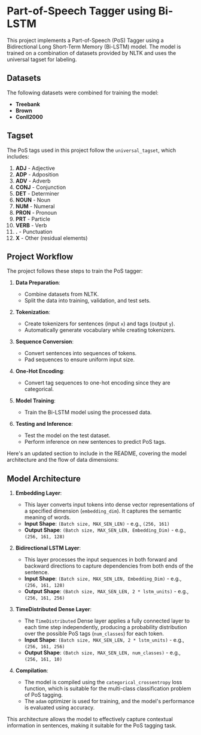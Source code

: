 # Part-of-Speech Tagger using Bi-LSTM

This project implements a Part-of-Speech (PoS) Tagger using a Bidirectional Long Short-Term Memory (Bi-LSTM) model. The model is trained on a combination of datasets provided by NLTK and uses the universal tagset for labeling.

## Datasets

The following datasets were combined for training the model:
- **Treebank**
- **Brown**
- **Conll2000**

## Tagset

The PoS tags used in this project follow the `universal_tagset`, which includes:
1. **ADJ** - Adjective
2. **ADP** - Adposition
3. **ADV** - Adverb
4. **CONJ** - Conjunction
5. **DET** - Determiner
6. **NOUN** - Noun
7. **NUM** - Numeral
8. **PRON** - Pronoun
9. **PRT** - Particle
10. **VERB** - Verb
11. **.** - Punctuation
12. **X** - Other (residual elements)

## Project Workflow

The project follows these steps to train the PoS tagger:

1. **Data Preparation**:
   - Combine datasets from NLTK.
   - Split the data into training, validation, and test sets.

2. **Tokenization**:
   - Create tokenizers for sentences (input `x`) and tags (output `y`).
   - Automatically generate vocabulary while creating tokenizers.

3. **Sequence Conversion**:
   - Convert sentences into sequences of tokens.
   - Pad sequences to ensure uniform input size.

4. **One-Hot Encoding**:
   - Convert tag sequences to one-hot encoding since they are categorical.

5. **Model Training**:
   - Train the Bi-LSTM model using the processed data.

6. **Testing and Inference**:
   - Test the model on the test dataset.
   - Perform inference on new sentences to predict PoS tags.

Here's an updated section to include in the README, covering the model architecture and the flow of data dimensions:

## Model Architecture

1. **Embedding Layer**: 
   - This layer converts input tokens into dense vector representations of a specified dimension (`embedding_dim`). It captures the semantic meaning of words.
   - **Input Shape**: `(Batch size, MAX_SEN_LEN)` - e.g., `(256, 161)`
   - **Output Shape**: `(Batch size, MAX_SEN_LEN, Embedding_Dim)` - e.g., `(256, 161, 128)`

2. **Bidirectional LSTM Layer**:
   - This layer processes the input sequences in both forward and backward directions to capture dependencies from both ends of the sentence.
   - **Input Shape**: `(Batch size, MAX_SEN_LEN, Embedding_Dim)` - e.g., `(256, 161, 128)`
   - **Output Shape**: `(Batch size, MAX_SEN_LEN, 2 * lstm_units)` - e.g., `(256, 161, 256)`

3. **TimeDistributed Dense Layer**:
   - The `TimeDistributed` Dense layer applies a fully connected layer to each time step independently, producing a probability distribution over the possible PoS tags (`num_classes`) for each token.
   - **Input Shape**: `(Batch size, MAX_SEN_LEN, 2 * lstm_units)` - e.g., `(256, 161, 256)`
   - **Output Shape**: `(Batch size, MAX_SEN_LEN, num_classes)` - e.g., `(256, 161, 10)`

4. **Compilation**:
   - The model is compiled using the `categorical_crossentropy` loss function, which is suitable for the multi-class classification problem of PoS tagging.
   - The `adam` optimizer is used for training, and the model's performance is evaluated using accuracy.

This architecture allows the model to effectively capture contextual information in sentences, making it suitable for the PoS tagging task.
